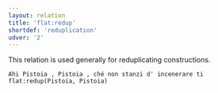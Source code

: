 ```yaml
---
layout: relation
title: 'flat:redup'
shortdef: 'reduplication'
udver: '2'
---
```


This relation is used generally for reduplicating constructions.

~~~ sdparse
Ahi Pistoia , Pistoia , ché non stanzi d' incenerare ti
flat:redup(Pistoia, Pistoia)
~~~
<!-- Interlanguage links updated Po 6. listopadu 2023, 21:42:57 CET -->
